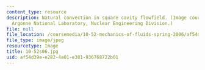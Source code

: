 ```yaml
---
content_type: resource
description: Natural convection in square cavity flowfield. (Image courtesy of the
  Argonne National Laboratory, Nuclear Engineering Division.)
file: null
file_location: /coursemedia/10-52-mechanics-of-fluids-spring-2006/af54d39ee2824a01e381936768722b01_10-52s06.jpg
file_type: image/jpeg
resourcetype: Image
title: 10-52s06.jpg
uid: af54d39e-e282-4a01-e381-936768722b01
---
```


